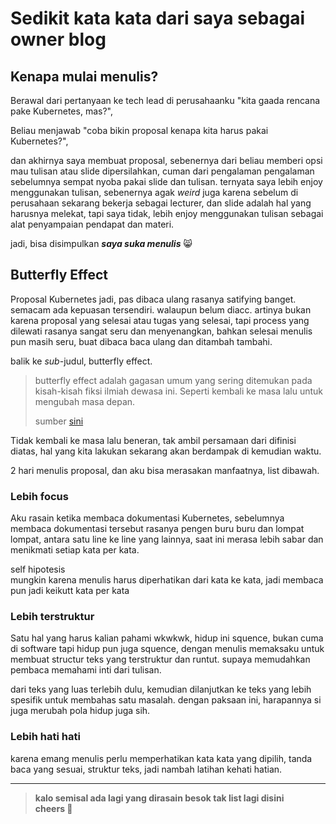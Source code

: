 # Sedikit kata kata dari saya sebagai owner blog

## Kenapa mulai menulis?
Berawal dari pertanyaan ke tech lead di perusahaanku "kita gaada rencana pake Kubernetes, mas?", 
   
Beliau menjawab "coba bikin proposal kenapa kita harus pakai Kubernetes?",
   
dan akhirnya saya membuat proposal, sebenernya dari beliau memberi opsi mau tulisan atau slide dipersilahkan, cuman dari pengalaman pengalaman sebelumnya sempat nyoba pakai slide dan tulisan.
ternyata saya lebih enjoy menggunakan tulisan, sebenernya agak *weird* juga karena sebelum di perusahaan sekarang bekerja sebagai lecturer, dan slide adalah hal yang harusnya melekat,
tapi saya tidak, lebih enjoy menggunakan tulisan sebagai alat penyampaian pendapat dan materi.

jadi, bisa disimpulkan ***saya suka menulis*** 😸
   
## Butterfly Effect
Proposal Kubernetes jadi, pas dibaca ulang rasanya satifying banget. semacam ada kepuasan tersendiri. walaupun belum diacc. artinya bukan karena proposal yang selesai atau tugas yang selesai,
tapi process yang dilewati rasanya sangat seru dan menyenangkan, bahkan selesai menulis pun masih seru, buat dibaca baca ulang dan ditambah tambahi. 

balik ke *sub*-judul, butterfly effect.
>butterfly effect adalah gagasan umum yang sering ditemukan pada kisah-kisah fiksi ilmiah dewasa ini. Seperti kembali ke masa lalu untuk mengubah masa depan.
>
>sumber [sini](https://www.kompas.com/skola/read/2020/03/01/170000669/apa-itu-butterfly-effect)

Tidak kembali ke masa lalu beneran, tak ambil persamaan dari difinisi diatas, hal yang kita lakukan sekarang akan berdampak di kemudian waktu.

2 hari menulis proposal, dan aku bisa merasakan manfaatnya, list dibawah.

### Lebih focus
Aku rasain ketika membaca dokumentasi Kubernetes, sebelumnya membaca dokumentasi tersebut rasanya pengen buru buru dan lompat lompat, antara satu line ke line yang lainnya,
saat ini merasa lebih sabar dan menikmati setiap kata per kata.

self hipotesis \
mungkin karena menulis harus diperhatikan dari kata ke kata, jadi membaca pun jadi keikutt kata per kata

### Lebih terstruktur
Satu hal yang harus kalian pahami wkwkwk, hidup ini squence, bukan cuma di software tapi hidup pun juga squence, dengan menulis memaksaku untuk membuat structur teks
yang terstruktur dan runtut. supaya memudahkan pembaca memahami inti dari tulisan. 

dari teks yang luas terlebih dulu, kemudian dilanjutkan ke teks yang lebih spesifik untuk membahas satu masalah. dengan paksaan ini, harapannya si juga merubah pola hidup juga sih.

### Lebih hati hati
karena emang menulis perlu memperhatikan kata kata yang dipilih, tanda baca yang sesuai, struktur teks, jadi nambah latihan kehati hatian.

---
>**kalo semisal ada lagi yang dirasain besok tak list lagi disini**\
>**cheers 🍻**
